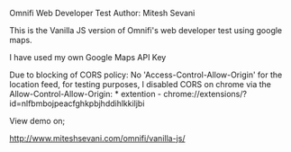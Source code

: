 Omnifi Web Developer Test
Author: Mitesh Sevani

This is the Vanilla JS version of Omnifi's web developer test using google maps.

I have used my own Google Maps API Key

Due to blocking of CORS policy: No 'Access-Control-Allow-Origin' for the location feed, for testing purposes, I disabled CORS 
on chrome via the Allow-Control-Allow-Origin: * extention - chrome://extensions/?id=nlfbmbojpeacfghkpbjhddihlkkiljbi


View demo on;

http://www.miteshsevani.com/omnifi/vanilla-js/